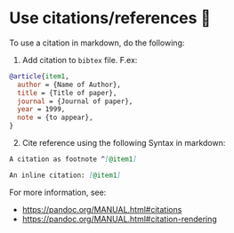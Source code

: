 # Use citations/references 📖

To use a citation in markdown, do the following:

1. Add citation to `bibtex` file. F.ex:

```bib
@article{item1,
  author = {Name of Author},
  title = {Title of paper},
  journal = {Journal of paper},
  year = 1999,
  note = {to appear},
}
```

<!-- markdownlint-disable  MD029 -->

2. Cite reference using the following Syntax in markdown:
   <!-- markdownlint-enable  MD029 -->

```md
A citation as footnote ^[@item1]

An inline citation: [@item1]
```

For more information, see:

- <https://pandoc.org/MANUAL.html#citations>
- <https://pandoc.org/MANUAL.html#citation-rendering>
